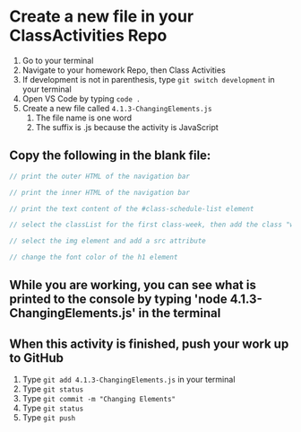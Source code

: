 # Create a new file in your ClassActivities Repo

1. Go to your terminal
2. Navigate to your homework Repo, then Class Activities
3. If development is not in parenthesis, type `git switch development` in your terminal
4. Open VS Code by typing `code .`
5. Create a new file called `4.1.3-ChangingElements.js`
    1. The file name is one word
    2. The suffix is .js because the activity is JavaScript

## Copy the following in the blank file:

```javascript
// print the outer HTML of the navigation bar

// print the inner HTML of the navigation bar

// print the text content of the #class-schedule-list element

// select the classList for the first class-week, then add the class "week-1"

// select the img element and add a src attribute

// change the font color of the h1 element
```

## While you are working, you can see what is printed to the console by typing 'node 4.1.3-ChangingElements.js' in the terminal

## When this activity is finished, push your work up to GitHub

1. Type `git add 4.1.3-ChangingElements.js` in your terminal
2. Type `git status`
3. Type `git commit -m "Changing Elements"`
4. Type `git status`
5. Type `git push`
